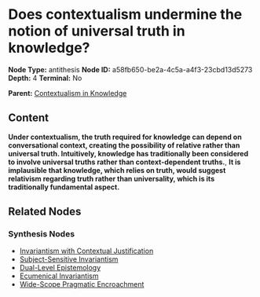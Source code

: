 # Does contextualism undermine the notion of universal truth in knowledge?

**Node Type:** antithesis
**Node ID:** a58fb650-be2a-4c5a-a4f3-23cbd13d5273
**Depth:** 4
**Terminal:** No

**Parent:** [Contextualism in Knowledge](contextualism-in-knowledge-synthesis-f42c5dcc-c521-4f47-a723-bcfc71a33c6a.md)

## Content

**Under contextualism, the truth required for knowledge can depend on conversational context, creating the possibility of relative rather than universal truth. Intuitively, knowledge has traditionally been considered to involve universal truths rather than context-dependent truths.**, **It is implausible that knowledge, which relies on truth, would suggest relativism regarding truth rather than universality, which is its traditionally fundamental aspect.**

## Related Nodes

### Synthesis Nodes

- [Invariantism with Contextual Justification](invariantism-with-contextual-justification-synthesis-ebfda8d2-0042-45cc-88be-75f067a18ed2.md)
- [Subject-Sensitive Invariantism](subject-sensitive-invariantism-synthesis-a50cbcc4-9b78-40f4-8f32-9a5f5483f14e.md)
- [Dual-Level Epistemology](dual-level-epistemology-synthesis-f0d65a8f-e9df-415b-b75e-77d3cc9fb3e0.md)
- [Ecumenical Invariantism](ecumenical-invariantism-synthesis-ef119240-5eb6-4f0f-ac16-6a792b7317ed.md)
- [Wide-Scope Pragmatic Encroachment](wide-scope-pragmatic-encroachment-synthesis-e306a25d-7521-4ca3-b2d0-9f7d8b6aebf8.md)
